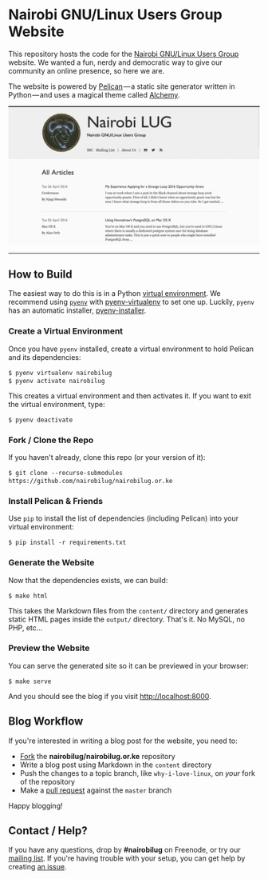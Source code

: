# Nairobi GNU/Linux Users Group Website

This repository hosts the code for the [Nairobi GNU/Linux Users Group](https://nairobilug.or.ke) website. We wanted a fun, nerdy and democratic way to give our community an online presence, so here we are.

The website is powered by [Pelican](http://getpelican.com/) — a static site generator written in Python — and uses a magical theme called [Alchemy](https://github.com/nairobilug/pelican-alchemy).

![Screenshot](/screenshot.png "Screenshot")

---

## How to Build

The easiest way to do this is in a Python [virtual environment](http://docs.python-guide.org/en/latest/dev/virtualenvs/). We recommend using [`pyenv`](https://github.com/yyuu/pyenv) with [pyenv-virtualenv](https://github.com/yyuu/pyenv-virtualenv) to set one up. Luckily, `pyenv` has an automatic installer, [pyenv-installer](https://github.com/yyuu/pyenv-installer).

### Create a Virtual Environment

Once you have `pyenv` installed, create a virtual environment to hold Pelican and its dependencies:

    $ pyenv virtualenv nairobilug
    $ pyenv activate nairobilug

This creates a virtual environment and then activates it. If you want to exit the virtual environment, type:

    $ pyenv deactivate

### Fork / Clone the Repo

If you haven't already, clone this repo (or your version of it):

    $ git clone --recurse-submodules https://github.com/nairobilug/nairobilug.or.ke

### Install Pelican & Friends

Use `pip` to install the list of dependencies (including Pelican) into your virtual environment:

    $ pip install -r requirements.txt

### Generate the Website

Now that the dependencies exists, we can build:

    $ make html

This takes the Markdown files from the `content/` directory and generates static HTML pages inside the `output/` directory. That's it. No MySQL, no PHP, etc...

### Preview the Website

You can serve the generated site so it can be previewed in your browser:

    $ make serve

And you should see the blog if you visit [http://localhost:8000](http://localhost:8000).

## Blog Workflow

If you're interested in writing a blog post for the website, you need to:

- [Fork](https://github.com/nairobilug/nairobilug.or.ke/fork) the **nairobilug/nairobilug.or.ke** repository
- Write a blog post using Markdown in the `content` directory
- Push the changes to a topic branch, like `why-i-love-linux`, on *your* fork of the repository
- Make a [pull request](https://help.github.com/articles/using-pull-requests/) against the `master` branch

Happy blogging!

## Contact / Help?

If you have any questions, drop by **#nairobilug** on Freenode, or try our [mailing list](https://groups.google.com/group/nairobi-gnu). If you're having trouble with your setup, you can get help by creating [an issue](https://github.com/nairobilug/nairobilug.or.ke/issues/new).
